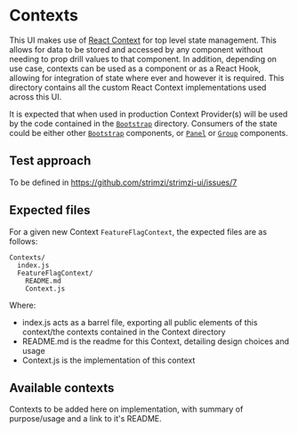 # Contexts

This UI makes use of [React Context](https://reactjs.org/docs/context.html) for top level state management. This allows for data to be stored and accessed by any component without needing to prop drill values to that component. In addition, depending on use case, contexts can be used as a component or as a React Hook, allowing for integration of state where ever and however it is required. This directory contains all the custom React Context implementations used across this UI.

It is expected that when used in production Context Provider(s) will be used by the code contained in the [`Bootstrap`](../Bootstrap/README.md) directory. Consumers of the state could be either other [`Bootstrap`](../Bootstrap/README.md) components, or [`Panel`](../Panels/README.md) or [`Group`](../Groups/README.md) components.

## Test approach

To be defined in https://github.com/strimzi/strimzi-ui/issues/7

## Expected files

For a given new Context `FeatureFlagContext`, the expected files are as follows:

```
Contexts/
  index.js
  FeatureFlagContext/
    README.md
    Context.js
```

Where:

- index.js acts as a barrel file, exporting all public elements of this context/the contexts contained in the Context directory
- README.md is the readme for this Context, detailing design choices and usage
- Context.js is the implementation of this context

## Available contexts

Contexts to be added here on implementation, with summary of purpose/usage and a link to it's README.
